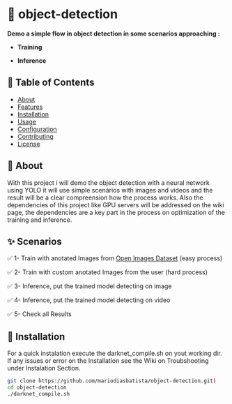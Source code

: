 # 🚀 object-detection

**Demo a simple flow in object detection in some scenarios approaching  :**

  * **Training**

  * **Inference**

## 📌 Table of Contents  

- [About](#about)  
- [Features](#features)  
- [Installation](#installation)  
- [Usage](#usage)  
- [Configuration](#configuration)  
- [Contributing](#contributing)  
- [License](#license)  

## 📖 About  
  
With this project i will demo the object detection with a neural network using YOLO it will use simple scenários with images and videos and the result will be a clear compreension how the process works.
Also the dependencies of this project like GPU servers will be addressed on the wiki page, the dependencies are a key part in the process on optimization of the training and inference. 

## ✨ Scenarios  

✅ 1- Train with anotated Images from [Open Images Dataset](https://storage.googleapis.com/openimages/web/visualizer/index.html) (easy process)

✅ 2- Train with custom anotated Images from the user (hard process)

✅ 3- Inference, put the trained model detecting on image 

✅ 4- Inference, put the trained model detecting on video 

✅ 5- Check all Results

## 🔧 Installation  
For a quick instalation execute the darknet_compile.sh on yout working dir.
If any issues or error on the Installation see the Wiki on Troubshooting under Instalation Section. 

```bash
git clone https://github.com/mariodiasbatista/object-detection.git) 
cd object-detection 
./darknet_compile.sh  

